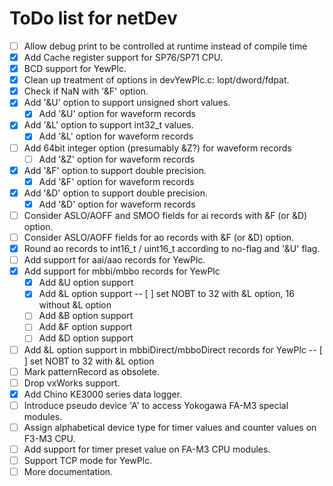 ToDo list for netDev
====

- [ ] Allow debug print to be controlled at runtime instead of compile time
- [x] Add Cache register support for SP76/SP71 CPU.
- [x] BCD support for YewPlc.
- [x] Clean up treatment of options in devYewPlc.c: lopt/dword/fdpat.
- [x] Check if NaN with '&F' option.
- [x] Add '&U' option to support unsigned short values.
  - [x] Add '&U' option for waveform records
- [x] Add '&L' option to support int32_t values.
  - [x] Add '&L' option for waveform records
- [ ] Add 64bit integer option (presumably &Z?) for waveform records
  - [ ] Add '&Z' option for waveform records
- [x] Add '&F' option to support double precision.
  - [x] Add '&F' option for waveform records
- [x] Add '&D' option to support double precision.
  - [x] Add '&D' option for waveform records
- [ ] Consider ASLO/AOFF and SMOO fields for ai records with &F (or &D) option.
- [ ] Consider ASLO/AOFF fields for ao records with &F (or &D) option.
- [x] Round ao records to int16_t / uint16_t according to no-flag and '&U' flag.
- [ ] Add support for aai/aao records for YewPlc.
- [x] Add support for mbbi/mbbo records for YewPlc
  - [x] Add &U option support
  - [x] Add &L option support
    -- [ ] set NOBT to 32 with &L option, 16 without &L option
  - [ ] Add &B option support
  - [ ] Add &F option support
  - [ ] Add &D option support
- [ ] Add &L option support in mbbiDirect/mbboDirect records for YewPlc
    -- [ ] set NOBT to 32 with &L option
- [ ] Mark patternRecord as obsolete.
- [ ] Drop vxWorks support.
- [x] Add Chino KE3000 series data logger.
- [ ] Introduce pseudo device 'A' to access Yokogawa FA-M3 special modules.
- [ ] Assign alphabetical device type for timer values and counter values on F3-M3 CPU.
- [ ] Add support for timer preset value on FA-M3 CPU modules.
- [ ] Support TCP mode for YewPlc.
- [ ] More documentation.
